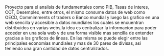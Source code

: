Proyecto para el analisis de fundamentales como PIB, Tasas de interes, COT, Desempleo, entre otros, el mismo consume datos de web como OECD, Commimments of traders o Banco mundial y luego las grafico
en una web sencilla y accesible a datos mundiales los cuales se encuentran distribuidos en varias webs,la idea es centralizar la informacion para poder acceder en una sola web y de una forma
visible mas sencilla de entender gracias a los graficos de lineas.
En las misma se puede elegir entre las principales economias mundiales y mas de 30 pares de divisas, asi teniendo una gran cantidad de datos centralizados.
